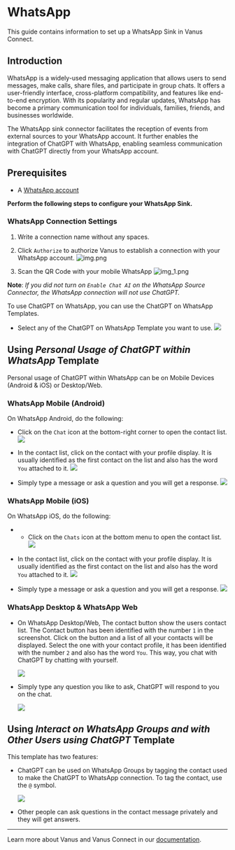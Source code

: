 # WhatsApp

This guide contains information to set up a WhatsApp Sink in Vanus Connect.

## Introduction

WhatsApp is a widely-used messaging application that allows users to send messages, make calls, share files, and participate in group chats. It offers a user-friendly interface, cross-platform compatibility, and features like end-to-end encryption. With its popularity and regular updates, WhatsApp has become a primary communication tool for individuals, families, friends, and businesses worldwide.

The WhatsApp sink connector facilitates the reception of events from external sources to your WhatsApp account. It further enables the integration of ChatGPT with WhatsApp, enabling seamless communication with ChatGPT directly from your WhatsApp account.

## Prerequisites

- A [WhatsApp account](https://www.whatsapp.com)

**Perform the following steps to configure your WhatsApp Sink.**

### WhatsApp Connection Settings

1. Write a connection name without any spaces.

2. Click `Authorize` to authorize Vanus to establish a connection with your WhatsApp account.
![img.png](images/img.png)

3. Scan the QR Code with your mobile WhatsApp
![img_1.png](images/img_3.png)

**Note**: *If you did not turn on `Enable Chat AI` on the WhatsApp Source Connector, the WhatsApp connection will not use ChatGPT.*

To use ChatGPT on WhatsApp, you can use the ChatGPT on WhatsApp Templates. 

- Select any of the ChatGPT on WhatsApp Template you want to use.
![](images/whatsapp-template.png)

## Using *Personal Usage of ChatGPT within WhatsApp* Template

Personal usage of ChatGPT within WhatsApp can be on Mobile Devices (Android & iOS) or Desktop/Web.

### WhatsApp Mobile (Android)
On WhatsApp Android, do the following:

- Click on the `Chat` icon at the bottom-right corner to open the contact list.
![](images/mobile-1.png)

- In the contact list, click on the contact with your profile display. It is usually identified as the first contact on the list and also has the word `You` attached to it.
![](images/mobile-2.png)

- Simply type a message or ask a question and you will get a response.
![](images/mobile-3.png)

### WhatsApp Mobile (iOS)
On WhatsApp iOS, do the following:

- - Click on the `Chats` icon at the bottom menu to open the contact list.
![](images/mobile-1-ios.png)

- In the contact list, click on the contact with your profile display. It is usually identified as the first contact on the list and also has the word `You` attached to it.
![](images/mobile-2-ios.png)

- Simply type a message or ask a question and you will get a response.
![](images/mobile-3-ios.png)


### WhatsApp Desktop & WhatsApp Web
- On WhatsApp Desktop/Web, The contact button show the users contact list. The Contact button has been identified with the number `1` in the screenshot. Click on the button and a list of all your contacts will be displayed. Select the one with your contact profile, it has been identified with the number `2` and also has the word `You`. This way, you chat with ChatGPT by chatting with yourself.

    ![](images/chat-whatsapp-connect.png)

- Simply type any question you like to ask, ChatGPT will respond to you on the chat.

    ![](images/chat-whatsapp.png)


## Using *Interact on WhatsApp Groups and with Other Users using ChatGPT* Template

This template has two features:
- ChatGPT can be used on WhatsApp Groups by tagging the contact used to make the ChatGPT to WhatsApp connection. To tag the contact, use the `@` symbol.

    ![](images/chat-whatsapp-group.png)

- Other people can ask questions in the contact message privately and they will get answers.


---

Learn more about Vanus and Vanus Connect in our [documentation](https://docs.vanus.ai).
